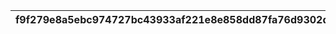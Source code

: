|f9f279e8a5ebc974727bc43933af221e8e858dd87fa76d9302d3424818e86a81|23e9d71e44e9858d3f4ae5e2cb23d27299a83116ae32c26bb82772884c79717b|
| --- | --- |